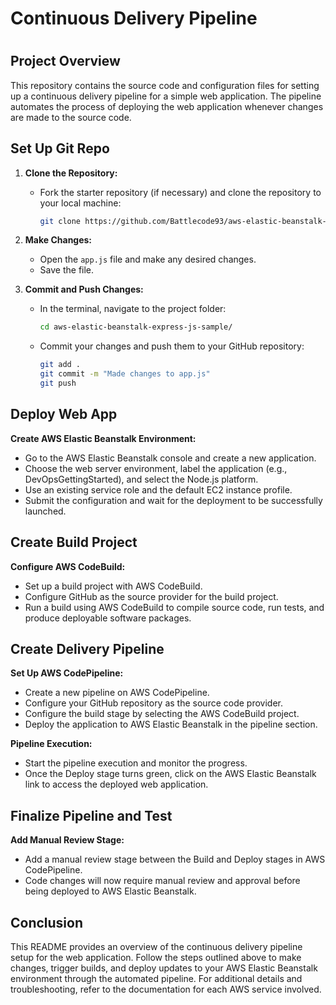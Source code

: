 <h1>Continuous Delivery Pipeline<h1/>

## Project Overview

This repository contains the source code and configuration files for setting up a continuous delivery pipeline for a simple web application. The pipeline automates the process of deploying the web application whenever changes are made to the source code.

## Set Up Git Repo

1. **Clone the Repository:**
   - Fork the starter repository (if necessary) and clone the repository to your local machine:
     ```bash
     git clone https://github.com/Battlecode93/aws-elastic-beanstalk-express-js-sample
     ```

2. **Make Changes:**
   - Open the `app.js` file and make any desired changes.
   - Save the file.

3. **Commit and Push Changes:**
   - In the terminal, navigate to the project folder:
     ```bash
     cd aws-elastic-beanstalk-express-js-sample/
     ```
   - Commit your changes and push them to your GitHub repository:
     ```bash
     git add .
     git commit -m "Made changes to app.js"
     git push
     ```

## Deploy Web App

 **Create AWS Elastic Beanstalk Environment:**
   - Go to the AWS Elastic Beanstalk console and create a new application.
   - Choose the web server environment, label the application (e.g., DevOpsGettingStarted), and select the Node.js platform.
   - Use an existing service role and the default EC2 instance profile.
   - Submit the configuration and wait for the deployment to be successfully launched.

## Create Build Project

 **Configure AWS CodeBuild:**
   - Set up a build project with AWS CodeBuild.
   - Configure GitHub as the source provider for the build project.
   - Run a build using AWS CodeBuild to compile source code, run tests, and produce deployable software packages.

## Create Delivery Pipeline

 **Set Up AWS CodePipeline:**
   - Create a new pipeline on AWS CodePipeline.
   - Configure your GitHub repository as the source code provider.
   - Configure the build stage by selecting the AWS CodeBuild project.
   - Deploy the application to AWS Elastic Beanstalk in the pipeline section.

 **Pipeline Execution:**
   - Start the pipeline execution and monitor the progress.
   - Once the Deploy stage turns green, click on the AWS Elastic Beanstalk link to access the deployed web application.

## Finalize Pipeline and Test

 **Add Manual Review Stage:**
   - Add a manual review stage between the Build and Deploy stages in AWS CodePipeline.
   - Code changes will now require manual review and approval before being deployed to AWS Elastic Beanstalk.

## Conclusion

This README provides an overview of the continuous delivery pipeline setup for the web application. Follow the steps outlined above to make changes, trigger builds, and deploy updates to your AWS Elastic Beanstalk environment through the automated pipeline. For additional details and troubleshooting, refer to the documentation for each AWS service involved.
